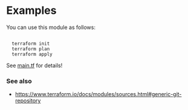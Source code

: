 # Examples

You can use this module as follows:

```

  terraform init
  terraform plan
  terraform apply

```

See [main.tf](main.tf) for details!

### See also

* https://www.terraform.io/docs/modules/sources.html#generic-git-repository
